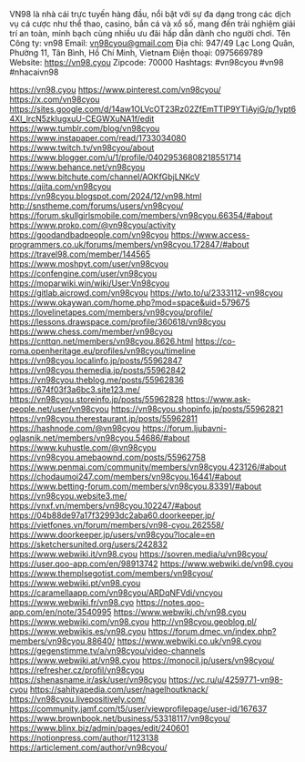 VN98 là nhà cái trực tuyến hàng đầu, nổi bật với sự đa dạng trong các dịch vụ cá cược như thể thao, casino, bắn cá và xổ số, mang đến trải nghiệm giải trí an toàn, minh bạch cùng nhiều ưu đãi hấp dẫn dành cho người chơi. 
Tên Công ty: vn98 
Email: vn98cyou@gmail.com 
Địa chỉ: 947/49 Lạc Long Quân, Phường 11, Tân Bình, Hồ Chí Minh, Vietnam 
Điện thoại: 0975669789 
Website: https://vn98.cyou 
Zipcode: 70000 
Hashtags: #vn98cyou #vn98 #nhacaivn98

https://vn98.cyou
https://www.pinterest.com/vn98cyou/
https://x.com/vn98cyou
https://sites.google.com/d/14aw1OLVcOT23Rz02ZfEmTTlP9YTiAyjG/p/1ypt64XI_lrcN5zkIugxuU-CEGWXuNA1f/edit
https://www.tumblr.com/blog/vn98cyou
https://www.instapaper.com/read/1733034080
https://www.twitch.tv/vn98cyou/about
https://www.blogger.com/u/1/profile/04029536808218551714
https://www.behance.net/vn98cyou
https://www.bitchute.com/channel/AOKfGbjLNKcV
https://qiita.com/vn98cyou
https://vn98cyou.blogspot.com/2024/12/vn98.html
http://snstheme.com/forums/users/vn98cyou/
https://forum.skullgirlsmobile.com/members/vn98cyou.66354/#about
https://www.proko.com/@vn98cyou/activity
https://goodandbadpeople.com/vn98cyou
https://www.access-programmers.co.uk/forums/members/vn98cyou.172847/#about
https://travel98.com/member/144565
https://www.moshpyt.com/user/vn98cyou
https://confengine.com/user/vn98cyou
https://moparwiki.win/wiki/User:Vn98cyou
https://gitlab.aicrowd.com/vn98cyou
https://wto.to/u/2333112-vn98cyou
https://www.okaywan.com/home.php?mod=space&uid=579675
https://lovelinetapes.com/members/vn98cyou/profile/
https://lessons.drawspace.com/profile/360618/vn98cyou
https://www.chess.com/member/vn98cyou
https://cnttqn.net/members/vn98cyou.8626.html
https://co-roma.openheritage.eu/profiles/vn98cyou/timeline
https://vn98cyou.localinfo.jp/posts/55962847
https://vn98cyou.themedia.jp/posts/55962842
https://vn98cyou.theblog.me/posts/55962836
https://674f03f3a6bc3.site123.me/
https://vn98cyou.storeinfo.jp/posts/55962828
https://www.ask-people.net/user/vn98cyou
https://vn98cyou.shopinfo.jp/posts/55962821
https://vn98cyou.therestaurant.jp/posts/55962811
https://hashnode.com/@vn98cyou
https://forum.ljubavni-oglasnik.net/members/vn98cyou.54686/#about
https://www.kuhustle.com/@vn98cyou
https://vn98cyou.amebaownd.com/posts/55962758
https://www.penmai.com/community/members/vn98cyou.423126/#about
https://chodaumoi247.com/members/vn98cyou.16441/#about
https://www.betting-forum.com/members/vn98cyou.83391/#about
https://vn98cyou.website3.me/
https://vnxf.vn/members/vn98cyou.102247/#about
https://04b88de97a17f32993dc2aba60.doorkeeper.jp/
https://vietfones.vn/forum/members/vn98-cyou.262558/
https://www.doorkeeper.jp/users/vn98cyou?locale=en
https://sketchersunited.org/users/242832
https://www.webwiki.it/vn98.cyou
https://sovren.media/u/vn98cyou/
https://user.qoo-app.com/en/98913742
https://www.webwiki.de/vn98.cyou
https://www.themplsegotist.com/members/vn98cyou/
https://www.webwiki.pt/vn98.cyou
https://caramellaapp.com/vn98cyou/ARDqNFVdi/vncyou
https://www.webwiki.fr/vn98.cyo
https://notes.qoo-app.com/en/note/3540995
https://www.webwiki.ch/vn98.cyou
https://www.webwiki.com/vn98.cyou
http://vn98cyou.geoblog.pl/
https://www.webwikis.es/vn98.cyou
https://forum.dmec.vn/index.php?members/vn98cyou.88640/
https://www.webwiki.co.uk/vn98.cyou
https://gegenstimme.tv/a/vn98cyou/video-channels
https://www.webwiki.at/vn98.cyou
https://monocil.jp/users/vn98cyou/
https://refresher.cz/profil/vn98cyou
https://shenasname.ir/ask/user/vn98cyou
https://vc.ru/u/4259771-vn98-cyou
https://sahityapedia.com/user/nagelhoutknack/
https://vn98cyou.livepositively.com/
https://community.jamf.com/t5/user/viewprofilepage/user-id/167637
https://www.brownbook.net/business/53318117/vn98cyou/
https://www.blinx.biz/admin/pages/edit/240601
https://notionpress.com/author/1123138
https://articlement.com/author/vn98cyou/
